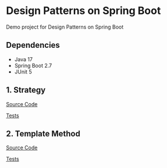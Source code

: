 # Design Patterns on Spring Boot

Demo project for Design Patterns on Spring Boot

## Dependencies
- Java 17
- Spring Boot 2.7
- JUnit 5

## 1. Strategy

[Source Code](/src/main/java/silas/yudi/design/patterns/strategy)

[Tests](/src/test/java/silas/yudi/design/patterns/strategy)

## 2. Template Method

[Source Code](/src/main/java/silas/yudi/design/patterns/templatemethod)

[Tests](/src/test/java/silas/yudi/design/patterns/templatemethod)

